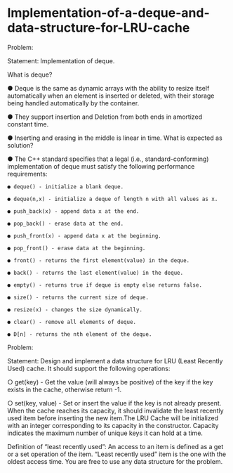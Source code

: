 # Implementation-of-a-deque-and-data-structure-for-LRU-cache

Problem:

Statement:​ Implementation of deque.

What is deque?

● Deque is the same as dynamic arrays with the ability to resize itself
automatically when an element is inserted or deleted, with their
storage being handled automatically by the container.

● They support insertion and Deletion from both ends in amortized
constant time.

● Inserting and erasing in the middle is linear in time.
What is expected as solution?

● The C++ standard specifies that a legal (i.e., standard-conforming)
implementation of deque must satisfy the following performance
requirements:

	● deque() - initialize a blank deque.

	● deque(n,x) - initialize a deque of length n with all values as x.

	● push_back(x) - append data x at the end.

	● pop_back() - erase data at the end.

	● push_front(x) - append data x at the beginning.

	● pop_front() - erase data at the beginning.

	● front() - returns the first element(value) in the deque.

	● back() - returns the last element(value) in the deque.

	● empty() - returns true if deque is empty else returns false.

	● size() - returns the current size of deque.

	● resize(x) - changes the size dynamically.

	● clear() - remove all elements of deque.

	● D[n] - returns the nth element of the deque.



Problem:

Statement:​ Design and implement a data structure for LRU (Least
Recently Used) cache. It should support the following operations:

○ get(key) - Get the value (will always be positive) of the key if the key
exists in the cache, otherwise return -1.

○ set(key, value) - Set or insert the value if the key is not already
present. When the cache reaches its capacity, it should invalidate the
least recently used item before inserting the new item.The LRU Cache will be initialized with an integer corresponding to its
capacity in the constructor. Capacity indicates the maximum number
of unique keys it can hold at a time.

Definition of “least recently used”: An access to an item is defined as a
get or a set operation of the item. “Least recently used” item is the one
with the oldest access time. You are free to use any data structure for
the problem.
